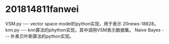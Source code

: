 # 201814811fanwei
VSM.py --- vector space model的python实现，用于表示 20news-18828。
knn.py --- knn算法的phython实现，其中调用VSM表示数据集。
Naive Bayes --- 朴素贝叶斯算法的python实现。
